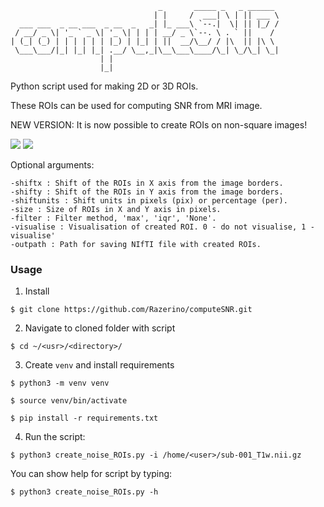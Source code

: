 ```
                                 _       _____ _   _ ______ 
                                | |     /  ___| \ | || ___ \
  ___ ___  _ __ ___  _ __  _   _| |_ ___\ `--.|  \| || |_/ /
 / __/ _ \| '_ ` _ \| '_ \| | | | __/ _ \`--. \ . ` ||    / 
| (_| (_) | | | | | | |_) | |_| | ||  __/\__/ / |\  || |\ \ 
 \___\___/|_| |_| |_| .__/ \__,_|\__\___\____/\_| \_/\_| \_|
                    | |                                     
                    |_|    
```
Python script used for making 2D or 3D ROIs.

These ROIs can be used for computing SNR from MRI image.

NEW VERSION: It is now possible to create ROIs on non-square images!

![](https://github.com/burkotOndrej/computeSNR/axial_roi.gif)
![](https://github.com/burkotOndrej/computeSNR/created_roi.gif)

Optional arguments:

    -shiftx : Shift of the ROIs in X axis from the image borders.
    -shifty : Shift of the ROIs in Y axis from the image borders.
    -shiftunits : Shift units in pixels (pix) or percentage (per).
    -size : Size of ROIs in X and Y axis in pixels.
    -filter : Filter method, 'max', 'iqr', 'None'.
    -visualise : Visualisation of created ROI. 0 - do not visualise, 1 - visualise'
    -outpath : Path for saving NIfTI file with created ROIs.

### Usage

1. Install

```shell
$ git clone https://github.com/Razerino/computeSNR.git
```

2. Navigate to cloned folder with script

```shell
$ cd ~/<usr>/<directory>/
```

3. Create `venv` and install requirements

```shell
$ python3 -m venv venv

$ source venv/bin/activate

$ pip install -r requirements.txt
```

4. Run the script:

```shell
$ python3 create_noise_ROIs.py -i /home/<user>/sub-001_T1w.nii.gz
```

You can show help for script by typing:

```shell
$ python3 create_noise_ROIs.py -h
```
